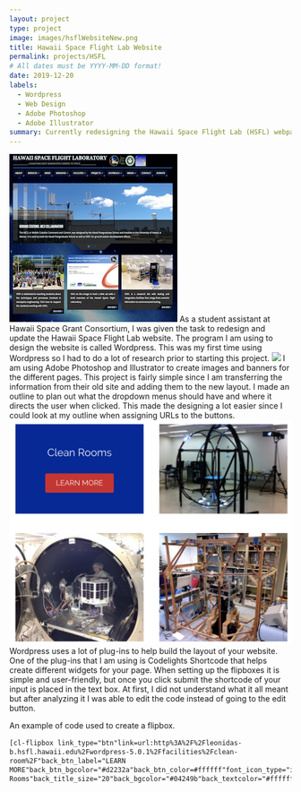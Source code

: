 ```yaml
---
layout: project
type: project
image: images/hsflWebsiteNew.png
title: Hawaii Space Flight Lab Website 
permalink: projects/HSFL
# All dates must be YYYY-MM-DD format!
date: 2019-12-20
labels:
  - Wordpress 
  - Web Design 
  - Adobe Photoshop 
  - Adobe Illustrator 
summary: Currently redesigning the Hawaii Space Flight Lab (HSFL) webpage.
---
```


<img class="ui medium left floated rounded image" src="../images/Old2.png">
As a student assistant at Hawaii Space Grant Consortium, I was given the task to redesign and update the Hawaii Space Flight Lab website. The program I am using to design the website is called Wordpress. This was my first time using Wordpress so I had to do a lot of research prior to starting this project. 

<img class="ui medium right floated rounded image" src="../images/homePage.png">
I am using Adobe Photoshop and Illustrator to create images and banners for the different pages. This project is fairly simple since I am transferring the information from their old site and adding them to the new layout. I made an outline to plan out what the dropdown menus should have and where it directs the user when clicked. This made the designing a lot easier since I could look at my outline when assigning URLs to the buttons. 

<img class="ui medium right floated rounded image" src="../images/flipBox.png">
Wordpress uses a lot of plug-ins to help build the layout of your website. One of the plug-ins that I am using is Codelights Shortcode that helps create different widgets for your page. When setting up the flipboxes it is simple and user-friendly, but once you click submit the shortcode of your input is placed in the text box. At first, I did not understand what it all meant but after analyzing it I was able to edit the code instead of going to the edit button. 

An example of code used to create a flipbox. 
```
[cl-flipbox link_type="btn"link=url:http%3A%2F%2Fleonidas-b.hsfl.hawaii.edu%2Fwordpress-5.0.1%2Ffacilities%2Fclean-room%2F"back_btn_label="LEARN MORE"back_btn_bgcolor="#d2232a"back_btn_color=#ffffff"font_icon_type="image"font_icon_image_width="50px"font_title=""font_bgimage="804"back_title="Clean Rooms"back_title_size="20"back_bgcolor="#04249b"back_textcolor="#ffffff"] 
```

